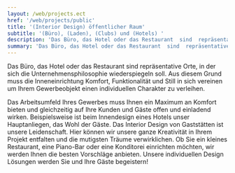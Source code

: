 ```yaml
---
layout: /web/projects.ect
href: '/web/projects/public'
title: '(Interior Design) öffentlicher Raum'
subtitle: '(Büro), (Laden), (Clubs) und (Hotels) '
description: 'Das Büro, das Hotel oder das Restaurant  sind  repräsentative Orte, in der sich die Unternehmensphilosophie wiederspiegeln soll.'
summary: 'Das Büro, das Hotel oder das Restaurant  sind  repräsentative Orte, in der sich die Unternehmensphilosophie wiederspiegeln soll. Aus diesem Grund muss die Inneneinrichtung  Komfort, Funktionalität und Still in sich vereinen um Ihrem Gewerbeobjekt einen individuellen Charakter zu verleihen.'
---
```

Das Büro, das Hotel oder das Restaurant  sind  repräsentative Orte, in der sich die Unternehmensphilosophie wiederspiegeln soll. Aus diesem Grund muss die Inneneinrichtung  Komfort, Funktionalität und Still in sich vereinen um Ihrem Gewerbeobjekt einen individuellen Charakter zu verleihen.

Das Arbeitsumfeld Ihres Gewerbes muss  Ihnen ein  Maximum an Komfort bieten und gleichzeitig  auf Ihre Kunden und Gäste offen und einladend wirken.  Beispielsweise ist beim Innendesign eines Hotels unser Hauptanliegen, das Wohl der Gäste.  Das Interior Design von Gaststätten ist  unsere Leidenschaft. Hier können wir unsere ganze Kreativität in Ihrem Projekt entfalten und die mutigsten Träume verwirklichen. Ob Sie ein kleines Restaurant, eine Piano-Bar oder eine Konditorei einrichten möchten, wir werden  Ihnen die besten Vorschläge anbieten.  Unsere individuellen Design Lösungen werden Sie und Ihre Gäste begeistern!